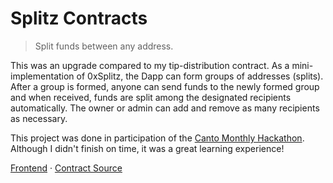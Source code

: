 # Splitz Contracts

> Split funds between any address.

This was an upgrade compared to my tip-distribution contract. As a mini-implementation of 0xSplitz, the Dapp can form groups of addresses (splits). After a group is formed, anyone can send funds to the newly formed group and when received, funds are split among the designated recipients automatically. The owner or admin can add and remove as many recipients as necessary.

This project was done in participation of the [Canto Monthly Hackathon](https://mobile.twitter.com/thecoh_). Although I didn't finish on time, it was a great learning experience!

[Frontend]([src/splitz.sol](https://github.com/wdphan/splitz)) · [Contract Source](src/splitz.sol)
